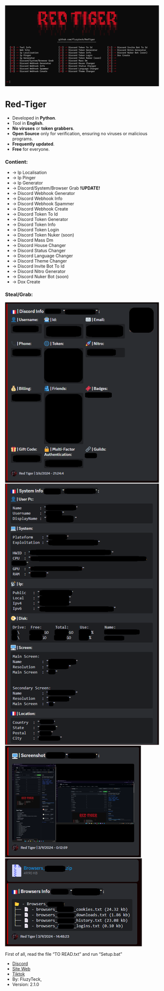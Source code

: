 ![RedTiger](Img/RedTiger.png)
# **Red-Tiger**

- Developed in **Python**.
- Tool in **English**.
- **No viruses** or **token grabbers**.
- **Open Source** only for verification, ensuring no viruses or malicious programs.
- **Frequently updated**.
- **Free** for everyone.
  
### Contient:

- -> Ip Localisation
- -> Ip Pinger
- -> Ip Generator                               
- -> Discord/System/Browser Grab  ****!UPDATE!****
- -> Discord Webhook Generator
- -> Discord Webhook Info    
- -> Discord Webhook Spammer
- -> Discord Webhook Create
- -> Discord Token To Id 
- -> Discord Token Generator
- -> Discord Token Info
- -> Discord Token Login
- -> Discord Token Nuker (soon)
- -> Discord Mass Dm
- -> Discord House Changer
- -> Discord Status Changer
- -> Discord Language Changer
- -> Discord Theme Changer
- -> Discord Invite Bot To Id
- -> Discord Nitro Generator
- -> Discord Nuker Bot (soon)
- -> Dox Create

### Steal/Grab:
![StealDiscord](Img/Steal_Discord.png)
![StealSystem](Img/Steal_System.png)
![StealScreenshot](Img/Steal_Screenshot.png)
![StealBrowser](Img/Steal_Browser.png)

First of all, read the file “TO READ.txt” and run “Setup.bat”

- [Discord](https://discord.gg/VF4vqzpDsY)
- [Site Web](https://red-tiger.000webhostapp.com/accueil.html)
- [Tiktok](https://www.tiktok.com/@fluzyteck)
- By: FluzyTeck,
- Version: 2.1.0

